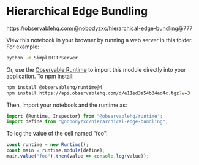 # Hierarchical Edge Bundling

https://observablehq.com/@nobodyzxc/hierarchical-edge-bundling@777

View this notebook in your browser by running a web server in this folder. For
example:

~~~sh
python -m SimpleHTTPServer
~~~

Or, use the [Observable Runtime](https://github.com/observablehq/runtime) to
import this module directly into your application. To npm install:

~~~sh
npm install @observablehq/runtime@4
npm install https://api.observablehq.com/d/e11ed3a54b34ed4c.tgz?v=3
~~~

Then, import your notebook and the runtime as:

~~~js
import {Runtime, Inspector} from "@observablehq/runtime";
import define from "@nobodyzxc/hierarchical-edge-bundling";
~~~

To log the value of the cell named “foo”:

~~~js
const runtime = new Runtime();
const main = runtime.module(define);
main.value("foo").then(value => console.log(value));
~~~
